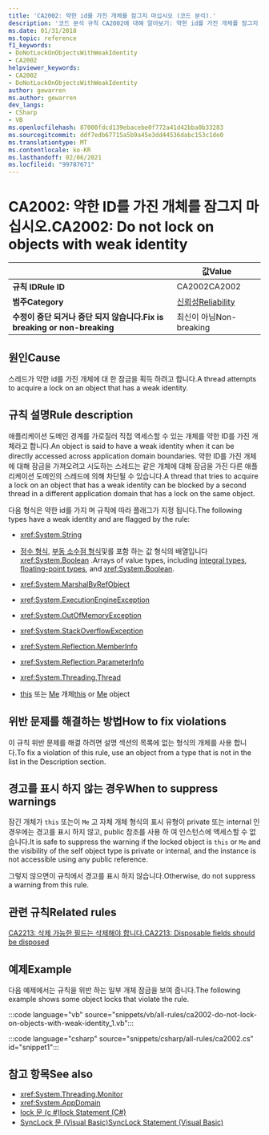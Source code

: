 ```yaml
---
title: 'CA2002: 약한 id를 가진 개체를 잠그지 마십시오 (코드 분석).'
description: '코드 분석 규칙 CA2002에 대해 알아보기: 약한 id를 가진 개체를 잠그지 마십시오.'
ms.date: 01/31/2018
ms.topic: reference
f1_keywords:
- DoNotLockOnObjectsWithWeakIdentity
- CA2002
helpviewer_keywords:
- CA2002
- DoNotLockOnObjectsWithWeakIdentity
author: gewarren
ms.author: gewarren
dev_langs:
- CSharp
- VB
ms.openlocfilehash: 87000fdcd139ebacebe0f772a41d42bba0b33283
ms.sourcegitcommit: ddf7edb67715a5b9a45e3dd44536dabc153c1de0
ms.translationtype: MT
ms.contentlocale: ko-KR
ms.lasthandoff: 02/06/2021
ms.locfileid: "99787671"
---
```

# <a name="ca2002-do-not-lock-on-objects-with-weak-identity"></a><span data-ttu-id="3bbe2-103">CA2002: 약한 ID를 가진 개체를 잠그지 마십시오.</span><span class="sxs-lookup"><span data-stu-id="3bbe2-103">CA2002: Do not lock on objects with weak identity</span></span>

| | <span data-ttu-id="3bbe2-104">값</span><span class="sxs-lookup"><span data-stu-id="3bbe2-104">Value</span></span> |
|-|-|
| <span data-ttu-id="3bbe2-105">**규칙 ID**</span><span class="sxs-lookup"><span data-stu-id="3bbe2-105">**Rule ID**</span></span> |<span data-ttu-id="3bbe2-106">CA2002</span><span class="sxs-lookup"><span data-stu-id="3bbe2-106">CA2002</span></span>|
| <span data-ttu-id="3bbe2-107">**범주**</span><span class="sxs-lookup"><span data-stu-id="3bbe2-107">**Category**</span></span> |[<span data-ttu-id="3bbe2-108">신뢰성</span><span class="sxs-lookup"><span data-stu-id="3bbe2-108">Reliability</span></span>](reliability-warnings.md)|
| <span data-ttu-id="3bbe2-109">**수정이 중단 되거나 중단 되지 않습니다.**</span><span class="sxs-lookup"><span data-stu-id="3bbe2-109">**Fix is breaking or non-breaking**</span></span> |<span data-ttu-id="3bbe2-110">최신이 아님</span><span class="sxs-lookup"><span data-stu-id="3bbe2-110">Non-breaking</span></span>|

## <a name="cause"></a><span data-ttu-id="3bbe2-111">원인</span><span class="sxs-lookup"><span data-stu-id="3bbe2-111">Cause</span></span>

<span data-ttu-id="3bbe2-112">스레드가 약한 id를 가진 개체에 대 한 잠금을 획득 하려고 합니다.</span><span class="sxs-lookup"><span data-stu-id="3bbe2-112">A thread attempts to acquire a lock on an object that has a weak identity.</span></span>

## <a name="rule-description"></a><span data-ttu-id="3bbe2-113">규칙 설명</span><span class="sxs-lookup"><span data-stu-id="3bbe2-113">Rule description</span></span>

<span data-ttu-id="3bbe2-114">애플리케이션 도메인 경계를 가로질러 직접 액세스할 수 있는 개체를 약한 ID를 가진 개체라고 합니다.</span><span class="sxs-lookup"><span data-stu-id="3bbe2-114">An object is said to have a weak identity when it can be directly accessed across application domain boundaries.</span></span> <span data-ttu-id="3bbe2-115">약한 ID를 가진 개체에 대해 잠금을 가져오려고 시도하는 스레드는 같은 개체에 대해 잠금을 가진 다른 애플리케이션 도메인의 스레드에 의해 차단될 수 있습니다.</span><span class="sxs-lookup"><span data-stu-id="3bbe2-115">A thread that tries to acquire a lock on an object that has a weak identity can be blocked by a second thread in a different application domain that has a lock on the same object.</span></span>

<span data-ttu-id="3bbe2-116">다음 형식은 약한 id를 가지 며 규칙에 따라 플래그가 지정 됩니다.</span><span class="sxs-lookup"><span data-stu-id="3bbe2-116">The following types have a weak identity and are flagged by the rule:</span></span>

- <xref:System.String>

- <span data-ttu-id="3bbe2-117">[정수 형식](../../../csharp/language-reference/builtin-types/integral-numeric-types.md), [부동 소수점 형식](../../../csharp/language-reference/builtin-types/floating-point-numeric-types.md)및를 포함 하는 값 형식의 배열입니다 <xref:System.Boolean> .</span><span class="sxs-lookup"><span data-stu-id="3bbe2-117">Arrays of value types, including [integral types](../../../csharp/language-reference/builtin-types/integral-numeric-types.md), [floating-point types](../../../csharp/language-reference/builtin-types/floating-point-numeric-types.md), and <xref:System.Boolean>.</span></span>

- <xref:System.MarshalByRefObject>

- <xref:System.ExecutionEngineException>

- <xref:System.OutOfMemoryException>

- <xref:System.StackOverflowException>

- <xref:System.Reflection.MemberInfo>

- <xref:System.Reflection.ParameterInfo>

- <xref:System.Threading.Thread>

- <span data-ttu-id="3bbe2-118">[this](../../../csharp/language-reference/keywords/this.md) 또는 [Me](../../../visual-basic/programming-guide/program-structure/me-my-mybase-and-myclass.md) 개체</span><span class="sxs-lookup"><span data-stu-id="3bbe2-118">[this](../../../csharp/language-reference/keywords/this.md) or [Me](../../../visual-basic/programming-guide/program-structure/me-my-mybase-and-myclass.md) object</span></span>

## <a name="how-to-fix-violations"></a><span data-ttu-id="3bbe2-119">위반 문제를 해결하는 방법</span><span class="sxs-lookup"><span data-stu-id="3bbe2-119">How to fix violations</span></span>

<span data-ttu-id="3bbe2-120">이 규칙 위반 문제를 해결 하려면 설명 섹션의 목록에 없는 형식의 개체를 사용 합니다.</span><span class="sxs-lookup"><span data-stu-id="3bbe2-120">To fix a violation of this rule, use an object from a type that is not in the list in the Description section.</span></span>

## <a name="when-to-suppress-warnings"></a><span data-ttu-id="3bbe2-121">경고를 표시 하지 않는 경우</span><span class="sxs-lookup"><span data-stu-id="3bbe2-121">When to suppress warnings</span></span>

<span data-ttu-id="3bbe2-122">잠긴 개체가 `this` 또는이 `Me` 고 자체 개체 형식의 표시 유형이 private 또는 internal 인 경우에는 경고를 표시 하지 않고, public 참조를 사용 하 여 인스턴스에 액세스할 수 없습니다.</span><span class="sxs-lookup"><span data-stu-id="3bbe2-122">It is safe to suppress the warning if the locked object is `this` or `Me` and the visibility of the self object type is private or internal, and the instance is not accessible using any public reference.</span></span>

<span data-ttu-id="3bbe2-123">그렇지 않으면이 규칙에서 경고를 표시 하지 않습니다.</span><span class="sxs-lookup"><span data-stu-id="3bbe2-123">Otherwise, do not suppress a warning from this rule.</span></span>

## <a name="related-rules"></a><span data-ttu-id="3bbe2-124">관련 규칙</span><span class="sxs-lookup"><span data-stu-id="3bbe2-124">Related rules</span></span>

[<span data-ttu-id="3bbe2-125">CA2213: 삭제 가능한 필드는 삭제해야 합니다.</span><span class="sxs-lookup"><span data-stu-id="3bbe2-125">CA2213: Disposable fields should be disposed</span></span>](ca2213.md)

## <a name="example"></a><span data-ttu-id="3bbe2-126">예제</span><span class="sxs-lookup"><span data-stu-id="3bbe2-126">Example</span></span>

<span data-ttu-id="3bbe2-127">다음 예제에서는 규칙을 위반 하는 일부 개체 잠금을 보여 줍니다.</span><span class="sxs-lookup"><span data-stu-id="3bbe2-127">The following example shows some object locks that violate the rule.</span></span>

:::code language="vb" source="snippets/vb/all-rules/ca2002-do-not-lock-on-objects-with-weak-identity_1.vb":::

:::code language="csharp" source="snippets/csharp/all-rules/ca2002.cs" id="snippet1":::

## <a name="see-also"></a><span data-ttu-id="3bbe2-128">참고 항목</span><span class="sxs-lookup"><span data-stu-id="3bbe2-128">See also</span></span>

- <xref:System.Threading.Monitor>
- <xref:System.AppDomain>
- [<span data-ttu-id="3bbe2-129">lock 문 (c #)</span><span class="sxs-lookup"><span data-stu-id="3bbe2-129">lock Statement (C#)</span></span>](../../../csharp/language-reference/keywords/lock-statement.md)
- [<span data-ttu-id="3bbe2-130">SyncLock 문 (Visual Basic)</span><span class="sxs-lookup"><span data-stu-id="3bbe2-130">SyncLock Statement (Visual Basic)</span></span>](../../../visual-basic/language-reference/statements/synclock-statement.md)
